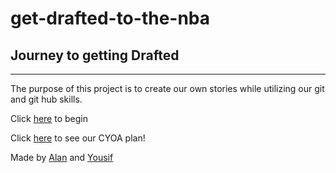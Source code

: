 # get-drafted-to-the-nba
## Journey to getting Drafted
---
The purpose of this project is to create our own stories while utilizing our git and git hub skills.

  Click [here](events/alarm.md) to begin
  
  Click [here](https://docs.google.com/drawings/d/1ylh2RB0vgOPX2SYsWHGs9h1UTG2-xOI3oMhG6sswa1M/edit) to see our CYOA plan!
  
  Made by [Alan](https://github.com/alanl0566) and [Yousif](https://github.com/yousifh3067)